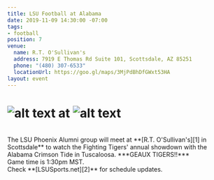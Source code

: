 ```yaml
---
title: LSU Football at Alabama
date: 2019-11-09 14:30:00 -07:00
tags:
- football
position: 7
venue:
  name: R.T. O'Sullivan's
  address: 7919 E Thomas Rd Suite 101, Scottsdale, AZ 85251
  phone: "(480) 307-6533"
  locationUrl: https://goo.gl/maps/3MjPdBhDfGWxt53HA
layout: event
---
```


# ![alt text](https://lsu-phoenix-alumni.github.io/assets/img/LSUTigers.png "LSU Fighting Tigers") at ![alt text](https://lsu-phoenix-alumni.github.io/assets/img/AlabamaCrimsonTide.png "Alabama Crimson Tide")  
<br>
The LSU Phoenix Alumni group will meet at **[R.T. O'Sullivan's][1] in Scottsdale** to watch the Fighting Tigers' annual showdown with the Alabama Crimson Tide in Tuscaloosa. ***GEAUX TIGERS!!***  
<br>
Game time is 1:30pm MST.  
<br>
Check **[LSUSports.net][2]** for schedule updates.  

[1]: https://scottsdale.rtosullivans.com/ "RTO Scottsdale website"
[2]: http://www.lsusports.net/SportSelect.dbml?SPID=2164&SPSID=27811&DB_OEM_ID=5200&_ga=2.61742444.1994479276.1565745145-1475237789.1565745143 "THE OFFICIAL SITE OF LSU ATHLETICS"